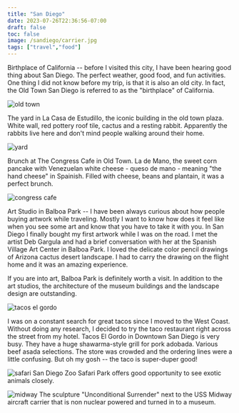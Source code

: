 ```yaml
---
title: "San Diego"
date: 2023-07-26T22:36:56-07:00
draft: false
toc: false
image: /sandiego/carrier.jpg
tags: ["travel","food"]
---
```

Birthplace of California -- before I visited this city, I have been hearing good thing about San Diego. The perfect weather, good food, and fun activities. One thing I did not know before my trip, is that it is also an old city. In fact, the Old Town San Diego is referred to as the "birthplace" of California.

![old town](/sandiego/oldtown.jpg)  

The yard in La Casa de Estudillo, the iconic building in the old town plaza. White wall, red pottery roof tile, cactus and a resting rabbit. Apparently the rabbits live here and don't mind people walking around their home.

![yard](/sandiego/yard.jpg)  

Brunch at The Congress Cafe in Old Town. La de Mano, the sweet corn pancake with Venezuelan white cheese - queso de mano - meaning "the hand cheese" in Spainish. Filled with cheese, beans and plantain, it was a perfect brunch.

![congress cafe](/sandiego/congress-cafe.jpg)  

Art Studio in Balboa Park -- I have been always curious about how people buying artwork while traveling. Mostly I want to know how does it feel like when you see some art and know that you have to take it with you. In San Diego I finally bought my first artwork while I was on the road. I met the artist Deb Gargula and had a brief conversation with her at the Spanish Village Art Center in Balboa Park. I loved the delicate color pencil drawings of Arizona cactus desert landscape. I had to carry the drawing on the flight home and it was an amazing experience.  

If you are into art, Balboa Park is definitely worth a visit. In addition to the art studios, the architecture of the museum buildings and the landscape design are outstanding.   

![tacos el gordo](/sandiego/gordo.jpg)

I was on a constant search for great tacos since I moved to the West Coast. Without doing any research, I decided to try the taco restaurant right across the street from my hotel. Tacos El Gordo in Downtown San Diego is very busy. They have a huge shawarma-style grill for pork adobada. Various beef asada selections. The store was crowded and the ordering lines were a little confusing. But oh my gosh -- the taco is super-duper good!


![safari](/sandiego/safari.jpg)
San Diego Zoo Safari Park offers good opportunity to see exotic animals closely.

![midway](/sandiego/midway.jpg)
The sculpture "Unconditional Surrender" next to the USS Midway aircraft carrier that is non nuclear powered and turned in to a museum.

